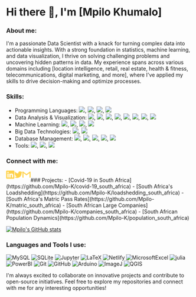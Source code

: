 # Hi there 👋, I'm [Mpilo Khumalo] 

### About me:
I'm a passionate Data Scientist with a knack for turning complex data into actionable insights. With a strong foundation in statistics, machine learning, and data visualization, I thrive on solving challenging problems and uncovering hidden patterns in data. My experience spans across various domains including [location intelligence, retail, real estate, health & fitness, telecommunications, digital marketing, and more], where I've applied my skills to drive decision-making and optimize processes.

### Skills:
- Programming Languages: ![](https://img.shields.io/badge/-Python-000?&logo=Python), ![](https://img.shields.io/badge/-R-000?&logo=R), ![](https://img.shields.io/badge/-julia-000?&logo=julia), ![](https://img.shields.io/badge/-latex-000?&logo=latex) 
- Data Analysis & Visualization: ![](https://img.shields.io/badge/-pandas-000?&logo=pandas), ![](https://img.shields.io/badge/-geopandas-000?&logo=geopandas), ![](https://img.shields.io/badge/-folium-000?&logo=folium), ![](https://img.shields.io/badge/-arcgis-000?&logo=arcgis), ![](https://img.shields.io/badge/-numpy-000?&logo=numpy), ![](https://img.shields.io/badge/-Matplotlib-000?&logo=Matplotlib), ![](https://img.shields.io/badge/-Seaborn-000?&logo=Seaborn), ![](https://img.shields.io/badge/-plotly-000?&logo=plotly)
- Machine Learning: ![](https://img.shields.io/badge/-scikit-learn-000?&logo=scikit-learn), ![](https://img.shields.io/badge/-tensorflow-000?&logo=tensorflow), ![](https://img.shields.io/badge/-keras-000?&logo=keras), ![](https://img.shields.io/badge/-xgboost-000?&logo=xgboost)
- Big Data Technologies: ![](https://img.shields.io/badge/-hadoop-000?&logo=hadoop), ![](https://img.shields.io/badge/-spark-000?&logo=spark)
- Database Management: ![](https://img.shields.io/badge/-mysql-000?&logo=mysql), ![](https://img.shields.io/badge/-postgresql-000?&logo=postgresql), ![](https://img.shields.io/badge/-databriks-000?&logo=databriks), ![](https://img.shields.io/badge/-redshift-000?&logo=redshift), ![](https://img.shields.io/badge/-bigquery-000?&logo=bigquery)
- Tools: ![](https://img.shields.io/badge/-jupyter-000?&logo=jupyter), ![](https://img.shields.io/badge/-powerbi-000?&logo=powerbi), ![](https://img.shields.io/badge/-git-000?&logo=git)

### Connect with me:
[<img align="left" alt="mpilo-khumalo-b45786119 | LinkedIn" width="22px" src="./linkedin.svg" />][linkedin]
[<img align="left" alt="mpilokhumalo1st | Twitter" width="22px" src="./twitter.svg" />][twitter]
[<img align="left" alt="mpilozenzele0| Gmail" width="22px" src="./gmail.svg" />][gmail]

<br />
### Projects:
- [Covid-19 in South Africa](https://github.com/Mpilo-K/covid-19_south_africa)
- [South Africa's Loadshedding](https://github.com/Mpilo-K/loadshedding_south_africa)
- [South Africa's Matric Pass Rates](https://github.com/Mpilo-K/matric_south_africa)
- [South African Large Companies](https://github.com/Mpilo-K/companies_south_africa)
- [South African Population Dynamics](https://github.com/Mpilo-K/population_south_africa)
<br>

[![Mpilo's GitHub stats](https://github-readme-stats.vercel.app/api?username=Mpilo-K&hide=prs&count_private=true&show_icons=true&theme=algolia)](https://github.com/Mpilo-K/github-readme-stats)

### Languages and Tools I use:
![MySQL](https://img.shields.io/badge/-MySQL-000?&logo=MySQL)
![SQLite](https://img.shields.io/badge/-SQLite-000?&logo=SQLite)
![Jupyter](https://img.shields.io/badge/-Jupyter-000?&logo=Jupyter)
![LaTeX](https://img.shields.io/badge/-LaTeX-000?&logo=LaTeX)
![Netlify](https://img.shields.io/badge/-Netlify-000?&logo=Netlify)
![MicrosoftExcel](https://img.shields.io/badge/-MicrosoftExcel-000?&logo=MicrosoftExcel)
![julia](https://img.shields.io/badge/-julia-000?&logo=julia)
![PowerBI](https://img.shields.io/badge/-PowerBI-000?&logo=PowerBI)
![Git](https://img.shields.io/badge/-Git-000?&logo=Git)
![GitHub](https://img.shields.io/badge/-GitHub-000?&logo=GitHub)
![Arduino](https://img.shields.io/badge/-Arduino-000?&logo=Arduino)
![ImageJ](https://img.shields.io/badge/-ImageJ-000?&logo=ImageJ)
![QGIS](https://img.shields.io/badge/-QGIS-000?&logo=QGIS)

[website]: https://mpilokhumalo.com
[twitter]: https://twitter.com/mpilokhumalo1st
[linkedin]: https://linkedin.com/in/mpilo-khumalo-b45786119
[gmail]: mailto:mpilozenzele0@gmail.com

I'm always excited to collaborate on innovative projects and contribute to open-source initiatives. Feel free to explore my repositories and connect with me for any interesting opportunities!
